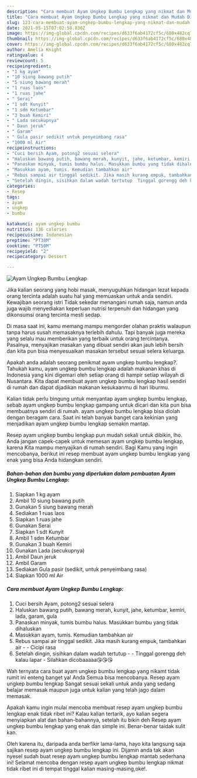 ```yaml
---
description: "Cara membuat Ayam Ungkep Bumbu Lengkap yang nikmat dan Mudah Dibuat"
title: "Cara membuat Ayam Ungkep Bumbu Lengkap yang nikmat dan Mudah Dibuat"
slug: 123-cara-membuat-ayam-ungkep-bumbu-lengkap-yang-nikmat-dan-mudah-dibuat
date: 2021-05-15T07:02:58.830Z
image: https://img-global.cpcdn.com/recipes/d633f6ab4172cf5c/680x482cq70/ayam-ungkep-bumbu-lengkap-foto-resep-utama.jpg
thumbnail: https://img-global.cpcdn.com/recipes/d633f6ab4172cf5c/680x482cq70/ayam-ungkep-bumbu-lengkap-foto-resep-utama.jpg
cover: https://img-global.cpcdn.com/recipes/d633f6ab4172cf5c/680x482cq70/ayam-ungkep-bumbu-lengkap-foto-resep-utama.jpg
author: Amelia Knight
ratingvalue: 4
reviewcount: 5
recipeingredient:
- "1 kg ayam"
- "10 siung bawang putih"
- "5 siung bawang merah"
- "1 ruas laos"
- "1 ruas jahe"
- " Serai"
- "1 sdt Kunyit"
- "1 sdm Ketumbar"
- "3 buah Kemiri"
- " Lada secukupnya"
- " Daun jeruk"
- " Garam"
- " Gula pasir sedikit untuk penyeimbang rasa"
- "1000 ml Air"
recipeinstructions:
- "Cuci bersih Ayam, potong2 sesuai selera"
- "Haluskan bawang putih, bawang merah, kunyit, jahe, ketumbar, kemiri, lada, garam, gula"
- "Panaskan minyak, tumis bumbu halus. Masukkan bumbu yang tidak dihaluskan"
- "Masukkan ayam, tumis. Kemudian tambahkan air"
- "Rebus sampai air tinggal sedikit. Jika masih kurang empuk, tambahkan air  Cicipi rasa"
- "Setelah dingin, sisihkan dalam wadah tertutup  Tinggal gorengg deh kalau lapar Silahkan dicobaaaaa😘😘😘"
categories:
- Resep
tags:
- ayam
- ungkep
- bumbu

katakunci: ayam ungkep bumbu 
nutrition: 136 calories
recipecuisine: Indonesian
preptime: "PT38M"
cooktime: "PT50M"
recipeyield: "2"
recipecategory: Dessert

---
```



![Ayam Ungkep Bumbu Lengkap](https://img-global.cpcdn.com/recipes/d633f6ab4172cf5c/680x482cq70/ayam-ungkep-bumbu-lengkap-foto-resep-utama.jpg)

Jika kalian seorang yang hobi masak, menyuguhkan hidangan lezat kepada orang tercinta adalah suatu hal yang memuaskan untuk anda sendiri. Kewajiban seorang istri Tidak sekedar menangani rumah saja, namun anda juga wajib menyediakan keperluan nutrisi terpenuhi dan hidangan yang dikonsumsi orang tercinta mesti sedap.

Di masa  saat ini, kamu memang mampu mengorder olahan praktis walaupun tanpa harus susah memasaknya terlebih dahulu. Tapi banyak juga mereka yang selalu mau memberikan yang terbaik untuk orang tercintanya. Pasalnya, menyajikan masakan yang dibuat sendiri akan jauh lebih bersih dan kita pun bisa menyesuaikan masakan tersebut sesuai selera keluarga. 



Apakah anda adalah seorang penikmat ayam ungkep bumbu lengkap?. Tahukah kamu, ayam ungkep bumbu lengkap adalah makanan khas di Indonesia yang kini digemari oleh setiap orang di hampir setiap wilayah di Nusantara. Kita dapat membuat ayam ungkep bumbu lengkap hasil sendiri di rumah dan dapat dijadikan makanan kesukaanmu di hari liburmu.

Kalian tidak perlu bingung untuk menyantap ayam ungkep bumbu lengkap, sebab ayam ungkep bumbu lengkap gampang untuk dicari dan kita pun bisa membuatnya sendiri di rumah. ayam ungkep bumbu lengkap bisa diolah dengan beragam cara. Saat ini telah banyak banget cara kekinian yang menjadikan ayam ungkep bumbu lengkap semakin mantap.

Resep ayam ungkep bumbu lengkap pun mudah sekali untuk dibikin, lho. Anda jangan capek-capek untuk memesan ayam ungkep bumbu lengkap, karena Kita mampu menyajikan di rumah sendiri. Bagi Kamu yang ingin mencobanya, berikut ini resep membuat ayam ungkep bumbu lengkap yang enak yang bisa Anda hidangkan sendiri.

<!--inarticleads1-->

##### Bahan-bahan dan bumbu yang diperlukan dalam pembuatan Ayam Ungkep Bumbu Lengkap:

1. Siapkan 1 kg ayam
1. Ambil 10 siung bawang putih
1. Gunakan 5 siung bawang merah
1. Sediakan 1 ruas laos
1. Siapkan 1 ruas jahe
1. Gunakan  Serai
1. Siapkan 1 sdt Kunyit
1. Ambil 1 sdm Ketumbar
1. Gunakan 3 buah Kemiri
1. Gunakan  Lada (secukupnya)
1. Ambil  Daun jeruk
1. Ambil  Garam
1. Sediakan  Gula pasir (sedikit, untuk penyeimbang rasa)
1. Siapkan 1000 ml Air




<!--inarticleads2-->

##### Cara membuat Ayam Ungkep Bumbu Lengkap:

1. Cuci bersih Ayam, potong2 sesuai selera
1. Haluskan bawang putih, bawang merah, kunyit, jahe, ketumbar, kemiri, lada, garam, gula
1. Panaskan minyak, tumis bumbu halus. Masukkan bumbu yang tidak dihaluskan
1. Masukkan ayam, tumis. Kemudian tambahkan air
1. Rebus sampai air tinggal sedikit. Jika masih kurang empuk, tambahkan air -  - Cicipi rasa
1. Setelah dingin, sisihkan dalam wadah tertutup -  - Tinggal gorengg deh kalau lapar - Silahkan dicobaaaaa😘😘😘




Wah ternyata cara buat ayam ungkep bumbu lengkap yang nikamt tidak rumit ini enteng banget ya! Anda Semua bisa mencobanya. Resep ayam ungkep bumbu lengkap Sangat sesuai sekali untuk anda yang sedang belajar memasak maupun juga untuk kalian yang telah jago dalam memasak.

Apakah kamu ingin mulai mencoba membuat resep ayam ungkep bumbu lengkap enak tidak ribet ini? Kalau kalian tertarik, ayo kalian segera menyiapkan alat dan bahan-bahannya, setelah itu bikin deh Resep ayam ungkep bumbu lengkap yang enak dan simple ini. Benar-benar taidak sulit kan. 

Oleh karena itu, daripada anda berfikir lama-lama, hayo kita langsung saja sajikan resep ayam ungkep bumbu lengkap ini. Dijamin anda tak akan nyesel sudah buat resep ayam ungkep bumbu lengkap mantab sederhana ini! Selamat mencoba dengan resep ayam ungkep bumbu lengkap nikmat tidak ribet ini di tempat tinggal kalian masing-masing,oke!.

